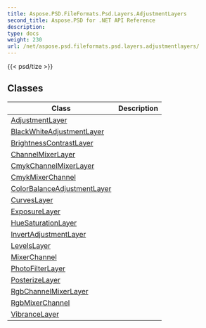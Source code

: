 ```yaml
---
title: Aspose.PSD.FileFormats.Psd.Layers.AdjustmentLayers
second_title: Aspose.PSD for .NET API Reference
description: 
type: docs
weight: 230
url: /net/aspose.psd.fileformats.psd.layers.adjustmentlayers/
---
```

{{< psd/tize >}}


## Classes

| Class | Description |
| --- | --- |
| [AdjustmentLayer](./adjustmentlayer/) |  |
| [BlackWhiteAdjustmentLayer](./blackwhiteadjustmentlayer/) |  |
| [BrightnessContrastLayer](./brightnesscontrastlayer/) |  |
| [ChannelMixerLayer](./channelmixerlayer/) |  |
| [CmykChannelMixerLayer](./cmykchannelmixerlayer/) |  |
| [CmykMixerChannel](./cmykmixerchannel/) |  |
| [ColorBalanceAdjustmentLayer](./colorbalanceadjustmentlayer/) |  |
| [CurvesLayer](./curveslayer/) |  |
| [ExposureLayer](./exposurelayer/) |  |
| [HueSaturationLayer](./huesaturationlayer/) |  |
| [InvertAdjustmentLayer](./invertadjustmentlayer/) |  |
| [LevelsLayer](./levelslayer/) |  |
| [MixerChannel](./mixerchannel/) |  |
| [PhotoFilterLayer](./photofilterlayer/) |  |
| [PosterizeLayer](./posterizelayer/) |  |
| [RgbChannelMixerLayer](./rgbchannelmixerlayer/) |  |
| [RgbMixerChannel](./rgbmixerchannel/) |  |
| [VibranceLayer](./vibrancelayer/) |  |


